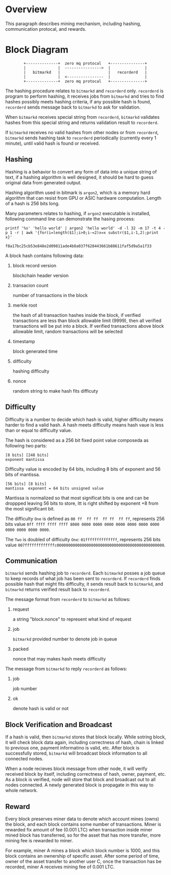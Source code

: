 # Overview

This paragraph describes mining mechanism, including hashing, communication protocal, and rewards.

# Block Diagram

            +--------------+  zero mq protocal   +---------------+
            |              |  ---------------->  |               |
            |   bitmarkd   |                     |   recorderd   |
            |              |  <----------------  |               |
            +--------------+  zero mq protocal   +---------------+

The hashing procedure relates to `bitmarkd` and `recorderd` only. `recorderd` is program to perform hashing, it receives jobs from `bitmarkd` and tries to find hashes possibly meets hashing criteria, if any possible hash is found, `recorderd` sends message back to `bitmarkd` to ask for validation.

When `bitmarkd` receives special string from `recorderd`, `bitmarkd` validates hashes from this special string and returns validation result to `recorderd`.

If `bitmarkd` receives no valid hashes from other nodes or from `recorderd`, `bitmarkd` sends hashing task to `recorderd` periodically (currently every 1 minute), until valid hash is found or received.

## Hashing

Hashing is a behavior to convert any form of data into a unique string of text, if a hashing algorithm is well designed, it should be hard to guess original data from generated output.

Hashing algorithm used in bitmark is `argon2`, which is a memory hard algorithm that can resist from GPU or ASIC hardware computation. Length of a hash is 256 bits long.

Many parameters relates to hashing, if `argon2` executable is installed, following command line can demonstrate the hasing process:

```
printf '%s' 'hello world' | argon2 'hello world' -d -l 32 -m 17 -t 4 -p 1 -r | awk '{for(i=length($1);i>0;i-=2)x=x substr($1,i-1,2);print x}'

f8a17bc25cb53e848e2d09811ade4b8a037f628443661b88611faf5d9a5a1f33
```

A block hash contains following data:

1. block record version

    blockchain header version

1. transacion count

    number of transactions in the block

1. merkle root

    the hash of all transaction hashes inside the block, if verified transactions are less than block allowable limit (9999), then all verified transactions will be put into a block. If verified transactions above block allowable limit, random transactions will be selected

1. timestamp

    block generated time

1. difficulty

    hashing difficulty

1. nonce

    random string to make hash fits difficuty

## Difficulty

Difficulty is a number to decide which hash is valid, higher difficulty means harder to find a valid hash. A hash meets difficulty means hash vaue is less than or equal to difficulty value.

The hash is considered as a 256 bit fixed point value composeda as following two parts:

    [8 bits] [248 bits]
    exponent mantissa

Difficulty value is encoded by 64 bits, including 8 bits of exponent and 56 bits of mantissa.

    [56 bits] [8 bits]
    mantissa  exponent = 64 bits unsigned value

Mantissa is normalized so that most significat bits is one and can be droppped leaving 56 bits to store, itt is right shifted by exponent +8 from the most significant bit.

The difficulty `One` is defined as `00 ff  ff ff  ff ff  ff ff`, represents 256 bits value `0ff ffff ffff ffff 8000 0000 0000 0000 0000 0000 0000 0000 0000 0000 0000 0000`.

The `Two` is doubled of difficulty `One`: `01ffffffffffffff`, represents 256 bits value `007fffffffffffffc00000000000000000000000000000000000000000000000`.

## Communication

`bitmarkd` sends hashing job to `recorderd`. Each `bitmarkd` posses a job queue to keep records of what job has been sent to `recorderd`. If `recorderd` finds possible hash that might fits difficulty, it sends result back to `bitmarkd`, and `bitmarkd` returns verified result back to `recorderd`.

The message format from `recorderd` to `bitmarkd` as follows:

1. request

    a string "block.nonce" to represent what kind of request

1. job

    `bitmarkd` provided number to denote job in queue

1. packed

    nonce that may makes hash meets difficulty

The message from `bitmarkd` to reply `recorderd` as follows:

1. job

    job number

2. ok

    denote hash is valid or not

## Block Verification and Broadcast

If a hash is valid, then `bitmarkd` stores that block locally. While sotring block, it will check block data again, including correctness of hash, chain is linked to previous one, payment informatino is valid, etc. After block is successfully stored, `bitmarkd` will broadcast block information to all connected nodes.

When a node recieves block message from other node, it will verify received block by itself, including correctness of hash, owner, payment, etc. As a block is verified, node will store that block and broadcast out to all nodes connected. A newly generated block is propagate in this way to whole network.

## Reward

Every block preserves miner data to denote which account mines (owns) the block, and each block contains some number of transactions. Miner is rewarded fix amount of fee (0.001 LTC) when transaction inside miner mined block has transferred, so for the asset that has more transfer, more mining fee is rewarded to miner.

For example, miner A mines a block which block number is 1000, and this block contains an ownership of specific asset. After some period of time, owner of the asset transfer to another user C, once the transaction has be recorded, miner A receives mining fee of 0.001 LTC.
